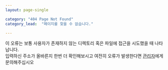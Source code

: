 ```yaml
---
layout: page-single

category: "404 Page Not Found"
category_lead:  "페이지를 찾을 수 없습니다."

---
```


이 오류는 보통 사용자가 존재하지 않는 디렉토리 혹은 파일에 접근을 시도했을 때 나타납니다.  
입력하신 주소가 올바른지 한번 더 확인해보시고 여전히 오류가 발생한다면 [관리자](<starpiung@naver.com>)에게 문의해주십시오
